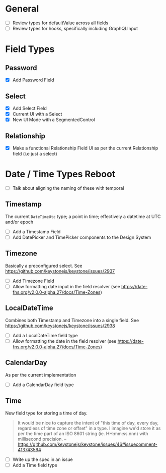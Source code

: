 # General

- [ ] Review types for defaultValue across all fields
- [ ] Review types for hooks, specifically including GraphQLInput

# Field Types

## Password

- [x] Add Password Field

## Select

- [x] Add Select Field
- [x] Current UI with a Select
- [x] New UI Mode with a SegmentedControl

## Relationship

- [x] Make a functional Relationship Field UI as per the current Relationship field (i.e just a select)

# Date / Time Types Reboot

- [ ] Talk about aligning the naming of these with temporal

## Timestamp

The current `DateTimeUtc` type; a point in time; effectively a datetime at UTC and/or epoch

- [ ] Add a Timestamp Field
- [ ] Add DatePicker and TimePicker components to the Design System

## Timezone

Basically a preconfigured select. See <https://github.com/keystonejs/keystone/issues/2937>

- [ ] Add Timezone Field
- [ ] Allow formatting date input in the field resolver (see <https://date-fns.org/v2.0.0-alpha.27/docs/Time-Zones>)

## LocalDateTime

Combines both Timestamp and Timezone into a single field. See <https://github.com/keystonejs/keystone/issues/2938>

- [ ] Add a LocalDateTime field type
- [ ] Allow formatting the date in the field resolver (see <https://date-fns.org/v2.0.0-alpha.27/docs/Time-Zones>)

## CalendarDay

As per the current implementation

- [ ] Add a CalendarDay field type

## Time

New field type for storing a time of day.

> It would be nice to capture the intent of "this time of day, every day, regardless of time zone or offset" in a type.
> I imagine we'd store it as per the time part of an ISO 8601 string (ie. HH:mm:ss.nnn) with millisecond precision.
> – <https://github.com/keystonejs/keystone/issues/46#issuecomment-413743564>

- [ ] Write up the spec in an issue
- [ ] Add a Time field type
